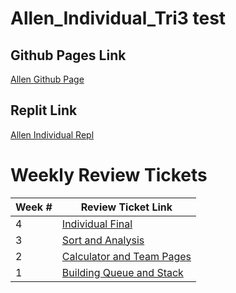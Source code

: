 
# Allen_Individual_Tri3 test

## Github Pages Link
[Allen Github Page](https://allenyxu.github.io/T3-Individual-Challenges/)
## Replit Link
[Allen Individual Repl](https://replit.com/@purplebears321/allenTT0#README.md)
# Weekly Review Tickets


| Week # | Review Ticket Link |
| ---   | ---    |
| 4 | [Individual Final](https://github.com/purplebears321/Allen-Individual-Tri3/issues/3)|
| 3 | [Sort and Analysis](https://github.com/purplebears321/Allen-Individual-Tri3/issues/3)|
| 2 | [Calculator and Team Pages](https://github.com/purplebears321/Allen-Individual-Tri3/issues/2)|
| 1 | [Building Queue and Stack](https://github.com/purplebears321/Allen-Individual-Tri3/issues/1)|
